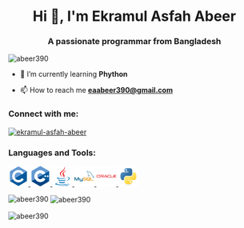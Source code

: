 <h1 align="center">Hi 👋, I'm Ekramul Asfah Abeer</h1>
<h3 align="center">A passionate programmar from Bangladesh</h3>

<p align="left"> <img src="https://komarev.com/ghpvc/?username=abeer390&label=Profile%20views&color=0e75b6&style=flat" alt="abeer390" /> </p>

- 🌱 I’m currently learning **Phython**

- 📫 How to reach me **eaabeer390@gmail.com**

<h3 align="left">Connect with me:</h3>
<p align="left">
<a href="https://www.linkedin.com/in/ekramul-asfah-abeer-380624240" target="blank"><img align="center" src="https://raw.githubusercontent.com/rahuldkjain/github-profile-readme-generator/master/src/images/icons/Social/linked-in-alt.svg" alt="ekramul-asfah-abeer" height="30" width="40" /></a>
</p>

<h3 align="left">Languages and Tools:</h3>
<p align="left"> <a href="https://www.cprogramming.com/" target="_blank" rel="noreferrer"> <img src="https://raw.githubusercontent.com/devicons/devicon/master/icons/c/c-original.svg" alt="c" width="40" height="40"/> </a> <a href="https://www.w3schools.com/cpp/" target="_blank" rel="noreferrer"> <img src="https://raw.githubusercontent.com/devicons/devicon/master/icons/cplusplus/cplusplus-original.svg" alt="cplusplus" width="40" height="40"/> </a> <a href="https://www.java.com" target="_blank" rel="noreferrer"> <img src="https://raw.githubusercontent.com/devicons/devicon/master/icons/java/java-original.svg" alt="java" width="40" height="40"/> </a> <a href="https://www.mysql.com/" target="_blank" rel="noreferrer"> <img src="https://raw.githubusercontent.com/devicons/devicon/master/icons/mysql/mysql-original-wordmark.svg" alt="mysql" width="40" height="40"/> </a> <a href="https://www.oracle.com/" target="_blank" rel="noreferrer"> <img src="https://raw.githubusercontent.com/devicons/devicon/master/icons/oracle/oracle-original.svg" alt="oracle" width="40" height="40"/> </a> <a href="https://www.python.org" target="_blank" rel="noreferrer"> <img src="https://raw.githubusercontent.com/devicons/devicon/master/icons/python/python-original.svg" alt="python" width="40" height="40"/> </a> </p>

<p><img align="left" src="https://github-readme-stats.vercel.app/api/top-langs?username=abeer390&show_icons=true&locale=en&layout=compact" alt="abeer390" /></p>

<p>&nbsp;<img align="center" src="https://github-readme-stats.vercel.app/api?username=abeer390&show_icons=true&locale=en" alt="abeer390" /></p>

<p><img align="center" src="https://github-readme-streak-stats.herokuapp.com/?user=abeer390&" alt="abeer390" /></p>
